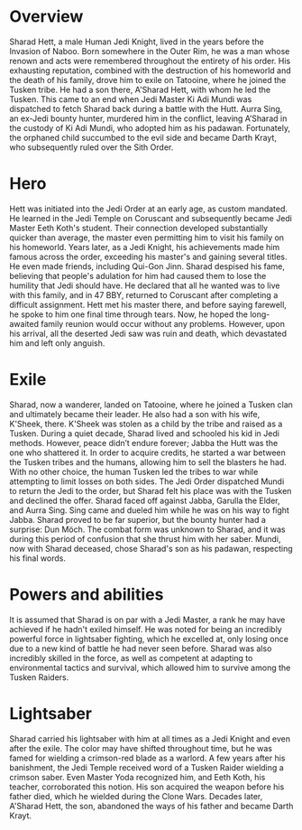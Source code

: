 # Overview

Sharad Hett, a male Human Jedi Knight, lived in the years before the Invasion of Naboo.
Born somewhere in the Outer Rim, he was a man whose renown and acts were remembered throughout the entirety of his order.
His exhausting reputation, combined with the destruction of his homeworld and the death of his family, drove him to exile on Tatooine, where he joined the Tusken tribe.
He had a son there, A'Sharad Hett, with whom he led the Tusken.
This came to an end when Jedi Master Ki Adi Mundi was dispatched to fetch Sharad back during a battle with the Hutt.
Aurra Sing, an ex-Jedi bounty hunter, murdered him in the conflict, leaving A’Sharad in the custody of Ki Adi Mundi, who adopted him as his padawan.
Fortunately, the orphaned child succumbed to the evil side and became Darth Krayt, who subsequently ruled over the Sith Order.

# Hero

Hett was initiated into the Jedi Order at an early age, as custom mandated.
He learned in the Jedi Temple on Coruscant and subsequently became Jedi Master Eeth Koth's student.
Their connection developed substantially quicker than average, the master even permitting him to visit his family on his homeworld.
Years later, as a Jedi Knight, his achievements made him famous across the order, exceeding his master's and gaining several titles.
He even made friends, including Qui-Gon Jinn.
Sharad despised his fame, believing that people's adulation for him had caused them to lose the humility that Jedi should have.
He declared that all he wanted was to live with this family, and in 47 BBY, returned to Coruscant after completing a difficult assignment.
Hett met his master there, and before saying farewell, he spoke to him one final time through tears.
Now, he hoped the long-awaited family reunion would occur without any problems.
However, upon his arrival, all the deserted Jedi saw was ruin and death, which devastated him and left only anguish.

# Exile

Sharad, now a wanderer, landed on Tatooine, where he joined a Tusken clan and ultimately became their leader.
He also had a son with his wife, K'Sheek, there.
K'Sheek was stolen as a child by the tribe and raised as a Tusken.
During a quiet decade, Sharad lived and schooled his kid in Jedi methods.
However, peace didn’t endure forever; Jabba the Hutt was the one who shattered it.
In order to acquire credits, he started a war between the Tusken tribes and the humans, allowing him to sell the blasters he had.
With no other choice, the human Tusken led the tribes to war while attempting to limit losses on both sides.
The Jedi Order dispatched Mundi to return the Jedi to the order, but Sharad felt his place was with the Tusken and declined the offer.
Sharad faced off against Jabba, Garulla the Elder, and Aurra Sing.
Sing came and dueled him while he was on his way to fight Jabba.
Sharad proved to be far superior, but the bounty hunter had a surprise: Dun Möch.
The combat form was unknown to Sharad, and it was during this period of confusion that she thrust him with her saber.
Mundi, now with Sharad deceased, chose Sharad's son as his padawan, respecting his final words.

# Powers and abilities

It is assumed that Sharad is on par with a Jedi Master, a rank he may have achieved if he hadn't exiled himself.
He was noted for being an incredibly powerful force in lightsaber fighting, which he excelled at, only losing once due to a new kind of battle he had never seen before.
Sharad was also incredibly skilled in the force, as well as competent at adapting to environmental tactics and survival, which allowed him to survive among the Tusken Raiders.

# Lightsaber

Sharad carried his lightsaber with him at all times as a Jedi Knight and even after the exile.
The color may have shifted throughout time, but he was famed for wielding a crimson-red blade as a warlord.
A few years after his banishment, the Jedi Temple received word of a Tusken Raider wielding a crimson saber.
Even Master Yoda recognized him, and Eeth Koth, his teacher, corroborated this notion.
His son acquired the weapon before his father died, which he wielded during the Clone Wars.
Decades later, A'Sharad Hett, the son, abandoned the ways of his father and became Darth Krayt.
